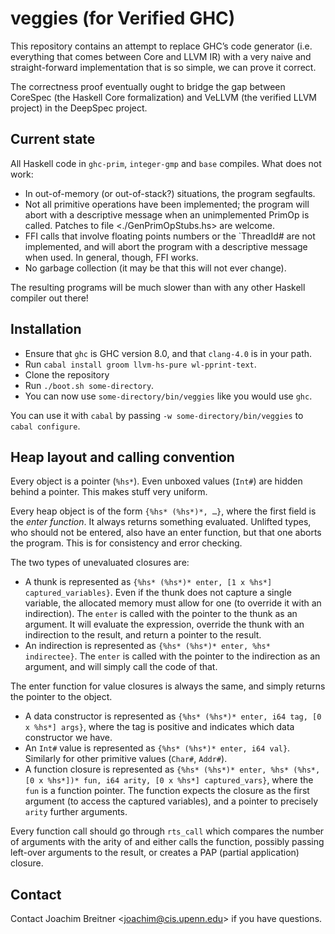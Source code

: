 veggies (for Verified GHC)
==========================

This repository contains an attempt to replace GHC’s code generator (i.e.
everything that comes between Core and LLVM IR) with a very naive and
straight-forward implementation that is so simple, we can prove it correct.

The correctness proof eventually ought to bridge the gap between CoreSpec (the
Haskell Core formalization) and VeLLVM (the verified LLVM project) in the
DeepSpec project.

Current state
-------------

All Haskell code in `ghc-prim`, `integer-gmp` and `base` compiles. What does
not work:

 * In out-of-memory (or out-of-stack?) situations, the program segfaults.
 * Not all primitive operations have been implemented; the program will abort
   with a descriptive message when an unimplemented PrimOp is called. Patches
   to file <./GenPrimOpStubs.hs> are welcome.
 * FFI calls that involve floating points numbers or the `ThreadId# are not
   implemented, and will abort the program with a descriptive message when used.
   In general, though, FFI works.
 * No garbage collection (it may be that this will not ever change).

The resulting programs will be much slower than with any other Haskell compiler
out there!

Installation
------------

 * Ensure that `ghc` is GHC version 8.0, and that `clang-4.0` is in your path.
 * Run `cabal install groom llvm-hs-pure wl-pprint-text`.
 * Clone the repository
 * Run `./boot.sh some-directory`.
 * You can now use `some-directory/bin/veggies` like you would use `ghc`.

You can use it with `cabal` by passing `-w some-directory/bin/veggies` to
`cabal configure`.

Heap layout and calling convention
----------------------------------

Every object is a pointer (`%hs*`). Even unboxed values (`Int#`) are hidden
behind a pointer. This makes stuff very uniform.

Every heap object is of the form `{%hs* (%hs*)*, …}`, where the first field is
the *enter function*. It always returns something evaluated. Unlifted types,
who should not be entered, also have an enter function, but that one aborts the
program. This is for consistency and error checking.

The two types of unevaluated closures are:

 * A thunk is represented as `{%hs* (%hs*)* enter, [1 x %hs*] captured_variables}`.
   Even if the thunk does not capture a single variable, the allocated memory
   must allow for one (to override it with an indirection).
   The `enter` is called with the pointer to the thunk as an argument. It will
   evaluate the expression, override the thunk with an indirection to the
   result, and return a pointer to the result.
 * An indirection is represented as `{%hs* (%hs*)* enter, %hs* indirectee}`.
   The `enter` is called with the pointer to the indirection as an argument,
   and will simply call the code of that.

The enter function for value closures is always the same, and simply returns
the pointer to the object.

 * A data constructor is represented as `{%hs* (%hs*)* enter, i64 tag, [0 x
   %hs*] args}`, where the tag is positive and indicates which data constructor
   we have.
 * An `Int#` value is represented as `{%hs* (%hs*)* enter, i64 val}`. Similarly
   for other primitive values (`Char#`, `Addr#`).
 * A function closure is represented as `{%hs* (%hs*)* enter, %hs* (%hs*, [0 x
   %hs*])* fun, i64 arity, [0 x %hs*] captured_vars}`, where the `fun` is a
   function pointer. The function expects the closure as the first argument (to
   access the captured variables), and a pointer to precisely `arity` further
   arguments.

Every function call should go through `rts_call` which compares the number of
arguments with the arity of and either calls the function, possibly passing
left-over arguments to the result, or creates a PAP (partial application)
closure.


Contact
-------

Contact Joachim Breitner <<joachim@cis.upenn.edu>> if you have questions.
